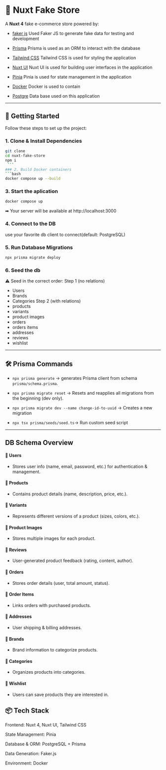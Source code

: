 # 🛒 Nuxt Fake Store

A **Nuxt 4** fake e-commerce store powered by:

* [faker js](https://fakerjs.dev/guide/)
Used Faker JS to generate fake data for testing and development

* [Prisma](https://www.prisma.io/)
Prisma is used as an ORM to interact with the database

* [Tailwind CSS](https://tailwindcss.com/)
Tailwind CSS is used for styling the application
* [Nuxt UI](https://nuxtui.com/)
Nuxt UI is used for building user interfaces in the application
* [Pinia](https://pinia.vuejs.org/)
Pinia is used for state management in the application
* [Docker](https://www.docker.com/get-started/)
Docker is used to contain 
* [Postgre](https://www.docker.com/get-started/)
Data base used on this application

---
## 🚀 Getting Started
Follow these steps to set up the project:

### 1. Clone & Install Dependencies
   ```bash
   git clone
   cd nuxt-fake-store
   npm i
    ```
### 2. Build Docker containers 
```bash
 docker compose up --build 
 ```
### 3. Start the aplication 
```bash
docker compose up 
```
➡ Your server will be available at http://localhost:3000

### 4. Connect to the DB
use your favorite db client to connect(default: PostgreSQL)

### 5. Run Database Migrations
```bash 
npx prisma migrate deploy
```

### 6. Seed the db
⚠️ Seed in the correct order:
Step 1 (no relations)
 - Users
- Brands
- Categories
Step 2 (with relations)
- products
- variants
- product images
- orders
- orders items
- addresses
- reviews
- wishlist
---
## 🛠️ Prisma Commands

- `npx prisma generate` 
-> generates Prisma client from schema `prisma/schema.prisma`.

- `npx prisma migrate reset`
-> Resets and reapplies all migrations from the beginning (dev only).


- `npx prisma migrate dev --name change-id-to-uuid` -> Creates a new migration

- `npx tsx prisma/seeds/seed.ts`-> Run custom seed script

---
## DB Schema Overview

#### 📌 Users

- Stores user info (name, email, password, etc.) for authentication & management.

#### 📌 Products

- Contains product details (name, description, price, etc.).

#### 📌 Variants

- Represents different versions of a product (sizes, colors, etc.).

#### 📌 Product Images

- Stores multiple images for each product.

#### 📌 Reviews

- User-generated product feedback (rating, content, author).

#### 📌 Orders

- Stores order details (user, total amount, status).

#### 📌 Order Items

- Links orders with purchased products.

#### 📌 Addresses

- User shipping & billing addresses.

#### 📌 Brands

- Brand information to categorize products.

#### 📌 Categories

- Organizes products into categories.

#### 📌 Wishlist

- Users can save products they are interested in.

## 📦 Tech Stack

Frontend: Nuxt 4, Nuxt UI, Tailwind CSS

State Management: Pinia

Database & ORM: PostgreSQL + Prisma

Data Generation: Faker.js

Environment: Docker